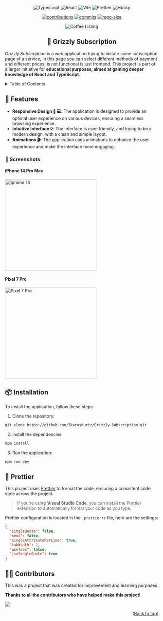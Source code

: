 <a name="readme-top"></a>

<div align="center">

![Typescript][typescript]
![React][react]
![Vite][vite]
![Prettier][prettier]
![Husky][husky]

[![contributions][contributions]](https://github.com/IkarosKurtz/Grizzly-Subscription/graphs/contributors)
[![commits][commits]](https://github.com/IkarosKurtz/Grizzly-Subscription/commits)
[![repo-size][repo-size]](https://github.com/IkarosKurtz/Grizzly-Subscription)

<img src="./static/Macbook-Air-1559x975.png" alt="Coffee Listing">

## 🐻 Grizzly Subscription

<p align="left">
<em>Grizzly Subscription</em> is a web application trying to imitate some subscription page of a service, in this page you can select different methods of payment and different prices, is not functional is just frontend. This project is part of a larger initiative for <strong>educational purposes, aimed at gaining deeper knowledge of React and TypeScript</strong>.
</p>

</div>

<details>
	<summary>Table of Contents</summary>

- [🐻 Grizzly Subscription](#-grizzly-subscription)
- [🚀 Features](#-features)
  - [📸 Screenshots](#-screenshots)
    - [iPhone 14 Pro Max](#iphone-14-pro-max)
    - [Pixel 7 Pro](#pixel-7-pro)
- [📦 Installation](#-installation)
- [💅 Prettier](#-prettier)
- [👨‍💻 Contributors](#-contributors)

</details>

## 🚀 Features

- **Responsive Design 📱 💻**: The application is designed to provide an optimal user experience on various devices, ensuring a seamless browsing experience.
- **Intuitive Interface 💡**: The interface is user-friendly, and trying to be a modern design, with a clean and simple layout.
- **Animations 🎬**: The application uses animations to enhance the user experience and make the interface more engaging.

### 📸 Screenshots

#### iPhone 14 Pro Max

<img src="./static/iPhone-14-Pro-Max-430x932.png" alt="Iphone 14" width="300px">

#### Pixel 7 Pro

<img src="./static/Pixel-7-Pro-480x1040.png" alt="Pixel 7 Pro" width="300px">

## 📦 Installation

To install the application, follow these steps:

1. Clone the repository:

```bash
git clone https://github.com/IkarosKurtz/Grizzly-Subscription.git
```

2. Install the dependencies:

```bash
npm install
```

3. Run the application:

```bash
npm run dev
```

## 💅 Prettier

This project uses [Prettier](https://prettier.io/) to format the code, ensuring a consistent code style across the project.

> If you're using **Visual Studio Code**, you can install the Prettier extension to automatically format your code as you type.

Prettier configuration is located in the `.prettierrc` file, here are the settings:

```json
{
  "singleQuote": false,
  "semi": false,
  "singleAttributePerLine": true,
  "tabWidth": 2,
  "useTabs": false,
  "jsxSingleQuote": true
}
```

## 👨‍💻 Contributors

This was a project that was created for improvement and learning purposes.

**Thanks to all the contributors who have helped make this project!**

<a href="https://github.com/MauriRiver345/WhatDoesItMean/graphs/contributors">
  <img src="https://contrib.rocks/image?repo=MauriRiver345/WhatDoesItMean" />
</a>

<p align="right">(<a href="#readme-top">Back to top</a>)</p>

[contributions]: https://img.shields.io/github/contributors/MauriRiver345/WhatDoesItMean?style=for-the-badge
[commits]: https://img.shields.io/github/commit-activity/t/MauriRiver345/WhatDoesItMean?style=for-the-badge
[repo-size]: https://img.shields.io/github/repo-size/MauriRiver345/WhatDoesItMean?style=for-the-badge
[typescript]: https://img.shields.io/badge/Typescript-blue?style=for-the-badge&logo=Typescript&logoColor=white
[react]: https://img.shields.io/badge/React-blue?style=for-the-badge&logo=React&logoColor=white
[vite]: https://img.shields.io/badge/Vite-8A2BE2?style=for-the-badge&logo=Vite&logoColor=white
[prettier]: https://img.shields.io/badge/Prettier-blue?style=for-the-badge&logo=Prettier&logoColor=white
[husky]: https://img.shields.io/badge/Husky-blue?style=for-the-badge&logo=Husky&logoColor=white
